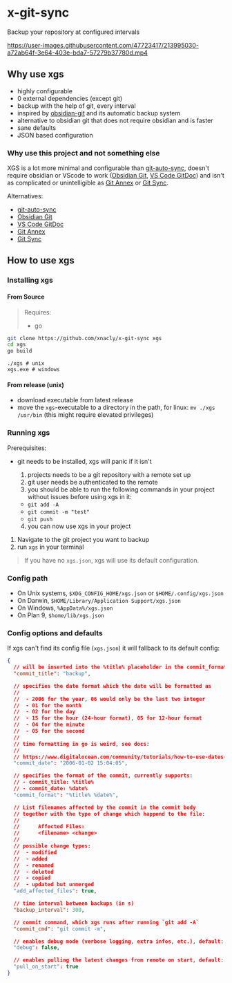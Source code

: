 # x-git-sync

Backup your repository at configured intervals

https://user-images.githubusercontent.com/47723417/213995030-a72ab64f-3e64-403e-bda7-57279b37780d.mp4

## Why use xgs

- highly configurable
- 0 external dependencies (except git)
- backup with the help of git, every interval
- inspired by [obsidian-git](https://github.com/denolehov/obsidian-git) and its automatic backup system
- alternative to obsidian git that does not require obsidian and is faster
- sane defaults
- JSON based configuration

### Why use this project and not something else

XGS is a lot more minimal and configurable than [git-auto-sync](https://github.com/GitJournal/git-auto-sync),
doesn't require obsidian or VScode to work ([Obsidian Git](https://github.com/denolehov/obsidian-git), [VS Code GitDoc](https://marketplace.visualstudio.com/items?itemName=vsls-contrib.gitdoc)) and
isn't as complicated or unintelligible as [Git Annex](https://git-annex.branchable.com/) or [Git Sync](https://github.com/simonthum/git-sync).

Alternatives:

- [git-auto-sync](https://github.com/GitJournal/git-auto-sync)
- [Obsidian Git](https://github.com/denolehov/obsidian-git)
- [VS Code GitDoc](https://marketplace.visualstudio.com/items?itemName=vsls-contrib.gitdoc)
- [Git Annex](https://git-annex.branchable.com/)
- [Git Sync](https://github.com/simonthum/git-sync)

## How to use xgs

### Installing xgs

#### From Source

> Requires:
>
> - go

```bash
git clone https://github.com/xnacly/x-git-sync xgs
cd xgs
go build
```

```
./xgs # unix
xgs.exe # windows
```

#### From release (unix)

- download executable from latest release
- move the `xgs`-executable to a directory in the path, for linux: `mv ./xgs /usr/bin` (this might require elevated privileges)

### Running xgs

Prerequisites:

- git needs to be installed, xgs will panic if it isn't

  1.  projects needs to be a git repository with a remote set up
  2.  git user needs be authenticated to the remote
  3.  you should be able to run the following commands in your project without issues before using xgs in it:

  - `git add -A`
  - `git commit -m "test"`
  - `git push`

  4.  you can now use xgs in your project

1. Navigate to the git project you want to backup
2. run `xgs` in your terminal

> If you have no `xgs.json`, xgs will use its default configuration.

### Config path

- On Unix systems, `$XDG_CONFIG_HOME/xgs.json` or `$HOME/.config/xgs.json`
- On Darwin, `$HOME/Library/Application Support/xgs.json`
- On Windows, `%AppData%/xgs.json`
- On Plan 9, `$home/lib/xgs.json`

### Config options and defaults

If xgs can't find its config file (`xgs.json`) it will fallback to its default config:

```json
{
  // will be inserted into the %title% placeholder in the commit_format string
  "commit_title": "backup",

  // specifies the date format which the date will be formatted as
  //
  //  - 2006 for the year, 06 would only be the last two integer
  //  - 01 for the month
  //  - 02 for the day
  //  - 15 for the hour (24-hour format), 05 for 12-hour format
  //  - 04 for the minute
  //  - 05 for the second
  //
  // time formatting in go is weird, see docs:
  //
  // https://www.digitalocean.com/community/tutorials/how-to-use-dates-and-times-in-go
  "commit_date": "2006-01-02 15:04:05",

  // specifies the format of the commit, currently supports:
  // - commit_title: %title%
  // - commit_date: %date%
  "commit_format": "%title% %date%",

  // List filenames affected by the commit in the commit body
  // together with the type of change which happend to the file:
  //
  //      Affected Files:
  //      <filename> <change>
  //
  // possible change types:
  //  - modified
  //  - added
  //  - renamed
  //  - deleted
  //  - copied
  //  - updated but unmerged
  "add_affected_files": true,

  // time interval between backups (in s)
  "backup_interval": 300,

  // commit command, which xgs runs after running `git add -A`
  "commit_cmd": "git commit -m",

  // enables debug mode (verbose logging, extra infos, etc.), default: false
  "debug": false,

  // enables pulling the latest changes from remote on start, default: true
  "pull_on_start": true
}
```
